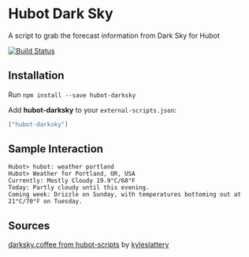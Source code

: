 # Hubot Dark Sky

A script to grab the forecast information from Dark Sky for Hubot

[![Build Status](https://travis-ci.org/hubot-scripts/hubot-darksky.png)](https://travis-ci.org/hubot-scripts/hubot-darksky)

## Installation

Run `npm install --save hubot-darksky`

Add **hubot-darksky** to your `external-scripts.json`:

```json
["hubot-darksky"]
```

## Sample Interaction
```
Hubot> hubot: weather portland
Hubot> Weather for Portland, OR, USA
Currently: Mostly Cloudy 19.9°C/68°F
Today: Partly cloudy until this evening.
Coming week: Drizzle on Sunday, with temperatures bottoming out at 21°C/70°F on Tuesday.
```

## Sources
[darksky.coffee from hubot-scripts](https://github.com/github/hubot-scripts/blob/master/src/scripts/darksky.coffee) by [kyleslattery](https://github.com/kyleslattery)
